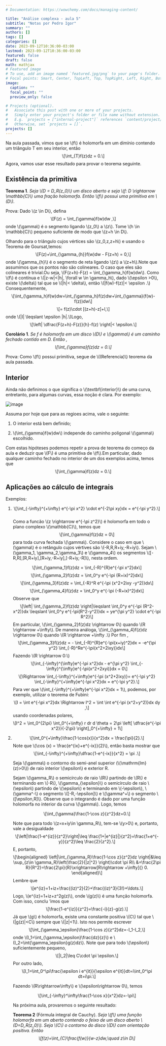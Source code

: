 ```yaml
---
# Documentation: https://wowchemy.com/docs/managing-content/

title: "Análise complexa - aula 5"
subtitle: "Notas por Pedro Igor"
summary: ""
authors: []
tags: []
categories: []
date: 2023-09-12T10:36:00-03:00
lastmod: 2023-09-12T10:36:00-03:00
featured: false
draft: false
math: mathjax
# Featured image
# To use, add an image named `featured.jpg/png` to your page's folder.
# Focal points: Smart, Center, TopLeft, Top, TopRight, Left, Right, BottomLeft, Bottom, BottomRight.
image:
  caption: ""
  focal_point: ""
  preview_only: false

# Projects (optional).
#   Associate this post with one or more of your projects.
#   Simply enter your project's folder or file name without extension.
#   E.g. `projects = ["internal-project"]` references `content/project/deep-learning/index.md`.
#   Otherwise, set `projects = []`.
projects: []
---
```


<p>Na aula passada, vimos que se <span class="math inline">\(f\)</span>
é holomorfa em um dimínio contendo um triângulo T em seu interior, então
<span class="math display">\[\int_{T}f(z)dz = 0.\]</span> Agora, vamos
usar esse resultado para provar o teorema seguinte.</p>
<h2 id="existência-da-primitiva">Existência da primitiva</h2>
<div class="theorem">
<p><strong>Teorema 1</strong>. <em>Seja <span class="math inline">\(D =
D_R(z_0)\)</span> um disco aberto e seja <span class="math inline">\(f:
D \rightarrow \mathbb{C}\)</span> uma fração holomorfa. Então <span
class="math inline">\(f\)</span> possui uma primitiva em <span
class="math inline">\(D\)</span>.</em></p>
</div>
<p>Prova: Dado <span class="math inline">\(z \in D\)</span>, defina
<span class="math display">\[F(z) = \int_{\gamma}f(w)dw ,\]</span> onde
<span class="math inline">\(\gamma\)</span> é o segmento ligando <span
class="math inline">\(z_0\)</span> a <span
class="math inline">\(z\)</span>. Tome <span class="math inline">\(h \in
\mathbb{C}\)</span> pequeno suficiente de modo que <span
class="math inline">\(z+h \in D\)</span>.<br />
</p>
<div class="center">

</div>
<p>Olhando para o triângulo cujos vértices são <span
class="math inline">\(z_0,z,z+h\)</span> e usando o Teorema de
Goursat,temos: <span class="math display">\[F(z)+\int_{\gamma_{h}}f(w)dw
- F(z+h) = 0,\]</span> onde <span
class="math inline">\(\gamma_{h}\)</span> é o segmento de reta ligando
<span class="math inline">\(z\)</span> a <span
class="math inline">\(z+h\)</span>.Note que assumimos que os pontos não
são colineares. O caso que eles são colineares é trivial.Ou seja, <span
class="math inline">\(F(z+h)-F(z) = \int_{\gamma_h}f(w)dw\)</span>. Como
<span class="math inline">\(f\)</span> é contínua e <span
class="math inline">\(|z-w|&lt;|h|, \forall w \in \gamma_h\)</span>,
dado <span class="math inline">\(\epsilon &gt;0\)</span>, existe <span
class="math inline">\(\delta\)</span> tal que se <span
class="math inline">\(|h|&lt; \delta\)</span>, então <span
class="math inline">\(|f(w)-f(z)|&lt; \epsilon .\)</span>
Consequentemente, <span
class="math display">\[\int_{\gamma_h}f(w)dw=\int_{\gamma_h}f(z)dw+\int_{\gamma}(f(w)-f(z))dw\]</span>
<span class="math display">\[= f(z)\cdot [(z+h)-z]+I,\]</span> onde
<span class="math inline">\(|I| \leqslant \epsilon |h|.\)</span>Logo,
<span class="math display">\[\left| \dfrac{F(z+h)-F(z)}{h}-f(z)
\right|&lt; \epsilon.\]</span></p>
<div class="corollary">
<p><strong>Corolário 1</strong>. <em>Se f é holomorfa em um disco <span
class="math inline">\(D\)</span> e <span
class="math inline">\(\gamma\)</span> é um caminho fechado contido em D.
Então , <span class="math display">\[\int_{\gamma}f(z)dz =
0.\]</span></em></p>
</div>
<p>Prova: Como <span class="math inline">\(f\)</span> possui primitiva,
segue de <span class="math inline">\((Referencia)\)</span> teorema da
aula passada.</p>
<h2 id="interior">Interior</h2>
<p>Ainda não definimos o que significa o <span
class="math inline">\(\textbf{interior}\)</span> de uma curva,
entretanto, para algumas curvas, essa noção é clara. Por exemplo:</p>
<div class="center">
<p><img src="./contornos.png" alt="image" /></p>
</div>
<p>Assuma por hoje que para as regioes acima, vale o seguinte:</p>
<ol>
<li><p>O interior está bem definido;</p></li>
<li><p><span class="math inline">\(\int_{\gamma}f(w)dw\)</span>
independe do caminho poligonal <span
class="math inline">\(\gamma\)</span> escolhido.</p></li>
</ol>
<p>Com estas hipóteses podemos repetir a prova de teorema do começo da
aula e deduzir que <span class="math inline">\(F\)</span> é uma
primitiva de <span class="math inline">\(f\)</span>.Em particular, dado
qualquer caminho fechado no interior de um dos exemplos acima, temos que
<span class="math display">\[\int_{\gamma}f(z)dz = 0.\]</span></p>
<h2 id="aplicações-ao-cálculo-de-integrais">Aplicações ao cálculo de
integrais</h2>
<p>Exemplos:</p>
<ol>
<li><p><span class="math display">\[\int_{-\infty}^{+\infty} e^{-\pi
x^2} \cdot e^{-2\pi xy}dx = e^{-\pi y^2}.\]</span><br />
Como a funcão <span class="math inline">\(z \rightarrow e^{-\pi
z^2}\)</span> é holomorfa em todo o plano complexo <span
class="math inline">\(\mathbb{C}\)</span>, temos que <span
class="math display">\[\int_{\gamma}f(z)dz = 0\]</span> para toda curva
fechada <span class="math inline">\(\gamma\)</span>. Considere o caso em
que <span class="math inline">\(\gamma\)</span> é o retângulo cujos
vértives são <span class="math inline">\(-R,R,R+iy,-R+iy\)</span>. Sejam
<span class="math inline">\(\gamma_1, \gamma_2,\gamma_3\)</span> e <span
class="math inline">\(\gamma_4\)</span> os segmentos <span
class="math inline">\([-R,R],[R,R+iy],[R+iy,-R+iy],[-R+iy,-R]\)</span>,
nesta ordem.</p>
<div class="center">

</div>
<p><span class="math display">\[\int_{\gamma_1}f(z)dz =
\int_{-R}^{R}e^{-\pi x^2}dx\]</span> <span
class="math display">\[\int_{\gamma_2}f(z)dz = \int_0^y e^{-\pi
(R+ix)^2}dx\]</span> <span class="math display">\[\int_{\gamma_3}f(z)dz
= \int_{-R}^R e^{-\pi (x^2+2ixy -y^2)}dx\]</span> <span
class="math display">\[\int_{\gamma_4}f(z)dz = \int_0^y e^{-\pi
(-R+ix)^2}dx\]</span> Observe que <span class="math display">\[\left|
\int_{\gamma_2}f(z)dz \right|\leqslant \int_0^y e^{-\pi (R^2-x^2)}dx
\leqslant \int_0^y e^{-\pi(R^2-y^2)}dx = ye^{\pi y^2} \cdot e^{-\pi
R^2}\]</span> Em particular, <span
class="math inline">\(\int_{\gamma_2}f(z)dz \rightarrow 0\)</span>
quando <span class="math inline">\(R \rightarrow +\infty\)</span>. De
maneira análoga, <span class="math inline">\(\int_{\gamma_4}f(z)dz
\rightarrow 0\)</span> quando <span class="math inline">\(R \rightarrow
+\infty .\)</span> Por fim , <span
class="math display">\[\int_{\gamma_3}f(z)dz = -
\int_{-R}^{R}e^{-\pi(x+iy)^2}dx = -e^{\pi y^2}
\int_{-R}^Re^{-\pi(x^2+2ixy)}dx\]</span> Fazendo <span
class="math inline">\(R \rightarrow 0:\)</span> <span
class="math display">\[\int_{-\infty}^{\infty}e^{-\pi x^2}dx - e^{\pi
y^2} \int_{-\infty}^{\infty}e^{-\pi(x^2+2xyi)}dx = 0\]</span> <span
class="math display">\[\Rightarrow \int_{-\infty}^{+\infty}e^{-\pi
(x^2+2ixy)}= e^{-\pi y^2} \int_{-\infty}^{+\infty}e^{-\pi x^2}dx =
e^{-\pi y^2}.\]</span> Para ver que <span
class="math inline">\(\int_{-\infty}^{+\infty}e^{-\pi x^2}dx =
1\)</span>, podemos, por exemplo, utilizar o teorema de Fubini: <span
class="math display">\[I = \int e^{-\pi x^2}dx \Rightarrow I^2 = \int
\int e^{-\pi (x^2+y^2)}dx dy ,\]</span> usando coordenadas polares,
<span class="math display">\[I^2 = \int_0^{2\pi} \int_0^{+\infty} r dr d
\theta = 2\pi \left[ \dfrac{e^{-\pi x^2}}{-2\pi} \right]_0^{+\infty} =
1\]</span></p></li>
<li><p><span
class="math display">\[\int_0^{+\infty}\frac{1-\cos(x)}{x^2}dx =
\frac{\pi}{2}.\]</span> Note que <span class="math inline">\(\cos (x) =
\frac{e^{ix}+e^{-ix}}{2}\)</span>, então basta mostrar que <span
class="math display">\[\int_{-\infty}^{+\infty}\dfrac{1-e^{-ix}}{x^2} =
\pi .\]</span></p>
<p>Seja <span class="math inline">\(\gamma\)</span> o contorno do
semi-anel superior (<span
class="math inline">\(\mathrm{Im}(z)&gt;0\)</span>) de raio interior
<span class="math inline">\(\epsilon\)</span> e exterior R.</p>
<div class="center">

</div>
<p>Sejam <span class="math inline">\(\gamma_R\)</span> o semicírculo de
raio <span class="math inline">\(R\)</span> partindo de <span
class="math inline">\(R\)</span> e terminando em <span
class="math inline">\(-R\)</span>, <span
class="math inline">\(\gamma_{\epsilon}\)</span> o semicírculo de raio
<span class="math inline">\(\epsilon\)</span> partindo de <span
class="math inline">\(\epsilon\)</span> e terminando em <span
class="math inline">\(-\epsilon\)</span>, <span
class="math inline">\(\gamma^-\)</span> o segmento <span
class="math inline">\([-R,-\epsilon]\)</span> e <span
class="math inline">\(\gamma^+\)</span> o segmento <span
class="math inline">\([\epsilon,R]\)</span>. Observe que o integrando é
dado por uma função holomorfa no interior da curva <span
class="math inline">\(\gamma\)</span>. Logo, temos</p>
<p><span class="math display">\[\int_{\gamma}\frac{1-\cos
z}{z^2}dz=0.\]</span></p>
<p>Note que para todo <span class="math inline">\(z=x+iy\in
\gamma_R\)</span>, tem-se <span class="math inline">\(y&gt;0\)</span> e,
portanto, vale a desigualdade <span
class="math display">\[\left|\frac{1-e^{iz}}{z^2}\right|\leq
\frac{1+|e^{iz}|}{z^2}=\frac{1+e^{-y}}{z^2}\leq \frac{2}{z^2}.\]</span>
E, portanto, <span class="math display">\[\begin{aligned}
\left|\int_{\gamma_R}\frac{1-\cos z}{z^2}dz \right|&amp;\leq \sup_{z\in
\gamma_R}\left(\frac{2}{|z|^2} \right)\cdot \pi R\\
&amp;=\frac{2\pi R}{R^2}=\frac{2\pi}{R}\xrightarrow[R\rightarrow
+\infty]{} 0.
\end{aligned}\]</span> Lembre que <span
class="math display">\[e^{iz}=1+iz+\frac{(iz)^2}{2}+\frac{(iz)^3}{3!}+\ldots.\]</span>
Logo, <span class="math inline">\(e^{iz}=1+iz+z^2g(z)\)</span>, onde
<span class="math inline">\(g(z)\)</span> é uma função holomorfa. Com
isso, conclu ’imos que <span
class="math display">\[\frac{1-e^{iz}}{z^2}=\frac{-i}{z}-g(z).\]</span>
Já que <span class="math inline">\(g\)</span> é holomorfa, existe uma
constante positiva <span class="math inline">\(C\)</span> tal que <span
class="math inline">\(|g(z)|&lt;C\)</span> sempre que <span
class="math inline">\(|z|&lt;1\)</span>. Isto nos permite escrever <span
class="math display">\[\int_{\gamma_\epsilon}\frac{1-\cos
z}{z^2}dz=-I_1-I_2,\]</span> onde <span
class="math inline">\(I_1=\int_{\gamma_\epsilon}\frac{dz}{z}\)</span> e
<span class="math inline">\(I_2=\int{\gamma_\epsilon}g(z)dz\)</span>.
Note que para todo <span class="math inline">\(\epsilon\)</span>
suficientemente pequeno, <span class="math display">\[|I_2|\leq C\cdot
\pi \epsilon.\]</span> Por outro lado, <span
class="math display">\[I_1=\int_0^\pi\frac{\epsilon i e^{it}}{\epsilon
e^{it}}dt=i\int_0^\pi dt=i\pi.\]</span></p>
<p>Fazendo <span class="math inline">\(R\rightarrow\infty\)</span> e
<span class="math inline">\(\epsilon\rightarrow 0\)</span>, temos</p>
<p><span class="math display">\[\int_{-\infty}^\infty\frac{1-\cos
x}{x^2}dz=-\pi\]</span></p>
<p>Na próxima aula, provaremos o seguinte resultado:</p>
<div class="theorem">
<p><strong>Teorema 2</strong> (Fórmula integral de Cauchy). <em>Seja
<span class="math inline">\(f\)</span> uma função holomorfa em um aberto
contendo o feixo de um disco aberto <span
class="math inline">\(D=D_R(z_0)\)</span>. Seja <span
class="math inline">\(C\)</span> o contorno do disco <span
class="math inline">\(D\)</span> com orientação positiva. Então <span
class="math display">\[f(z)=\int_{C}\frac{f(w)}{w-z}dw,\quad z\in
D\]</span></em></p>
</div></li>
</ol>




